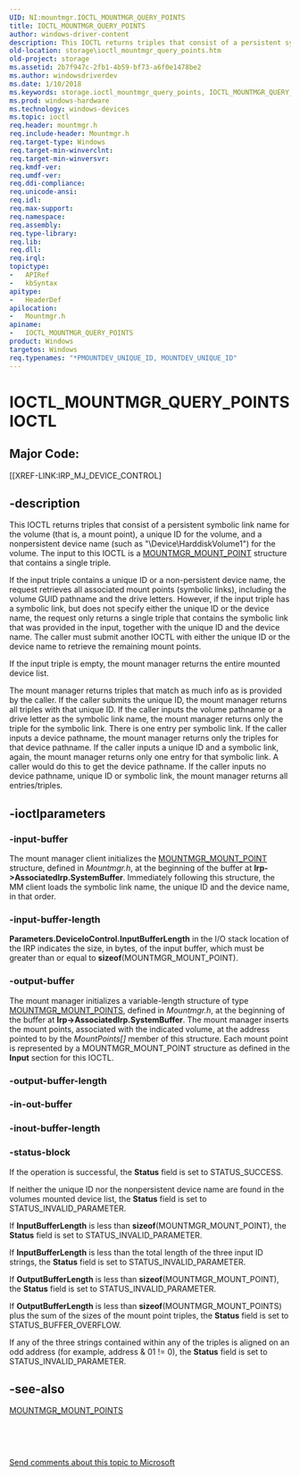 ```yaml
---
UID: NI:mountmgr.IOCTL_MOUNTMGR_QUERY_POINTS
title: IOCTL_MOUNTMGR_QUERY_POINTS
author: windows-driver-content
description: This IOCTL returns triples that consist of a persistent symbolic link name for the volume (that is, a mount point), a unique ID for the volume, and a nonpersistent device name (such as &#0034;\Device\HarddiskVolume1&#0034;) for the volume.
old-location: storage\ioctl_mountmgr_query_points.htm
old-project: storage
ms.assetid: 2b7f947c-2fb1-4b59-bf73-a6f0e1478be2
ms.author: windowsdriverdev
ms.date: 1/10/2018
ms.keywords: storage.ioctl_mountmgr_query_points, IOCTL_MOUNTMGR_QUERY_POINTS control code [Storage Devices], IOCTL_MOUNTMGR_QUERY_POINTS, mountmgr/IOCTL_MOUNTMGR_QUERY_POINTS, k307_2d7b44e3-c40f-4626-aad0-5e1cf8843685.xml
ms.prod: windows-hardware
ms.technology: windows-devices
ms.topic: ioctl
req.header: mountmgr.h
req.include-header: Mountmgr.h
req.target-type: Windows
req.target-min-winverclnt: 
req.target-min-winversvr: 
req.kmdf-ver: 
req.umdf-ver: 
req.ddi-compliance: 
req.unicode-ansi: 
req.idl: 
req.max-support: 
req.namespace: 
req.assembly: 
req.type-library: 
req.lib: 
req.dll: 
req.irql: 
topictype:
-	APIRef
-	kbSyntax
apitype:
-	HeaderDef
apilocation:
-	Mountmgr.h
apiname:
-	IOCTL_MOUNTMGR_QUERY_POINTS
product: Windows
targetos: Windows
req.typenames: "*PMOUNTDEV_UNIQUE_ID, MOUNTDEV_UNIQUE_ID"
---
```


# IOCTL_MOUNTMGR_QUERY_POINTS IOCTL


##  Major Code: 


[[XREF-LINK:IRP_MJ_DEVICE_CONTROL]

## -description


This IOCTL returns triples that consist of a persistent symbolic link name for the volume (that is, a mount point), a unique ID for the volume, and a nonpersistent device name (such as "\Device\HarddiskVolume1") for the volume. The input to this IOCTL is a <a href="..\mountmgr\ns-mountmgr-_mountmgr_mount_point.md">MOUNTMGR_MOUNT_POINT</a> structure that contains a single triple.

If the input triple contains a unique ID or a non-persistent device name, the request retrieves all associated mount points (symbolic links), including the volume GUID pathname and the drive letters. However, if the input triple has a symbolic link, but does not specify either the unique ID or the device name, the request only returns a single triple that contains the symbolic link that was provided in the input, together with the unique ID and the device name. The caller must submit another IOCTL with either the unique ID or the device name to retrieve the remaining mount points.

If the input triple is empty, the mount manager returns the entire mounted device list.

The mount manager returns triples that match as much info as is provided by the caller. If the caller submits the unique ID, the mount manager returns all triples with that unique ID. If the caller inputs the volume pathname or a drive letter as the symbolic link name, the mount manager returns only the triple for the symbolic link. There is one entry per symbolic link. If the caller inputs a device pathname, the mount manager returns only the triples for that device pathname. If the caller inputs a unique ID and a symbolic link, again, the mount manager returns only one entry for that symbolic link. A caller would do this to get the device pathname. If the caller inputs no device pathname, unique ID or symbolic link, the mount manager returns all entries/triples.


## -ioctlparameters




### -input-buffer

The mount manager client initializes the <a href="..\mountmgr\ns-mountmgr-_mountmgr_mount_point.md">MOUNTMGR_MOUNT_POINT</a> structure, defined in <i>Mountmgr.h</i>, at the beginning of the buffer at <b>Irp-&gt;AssociatedIrp.SystemBuffer</b>. Immediately following this structure, the MM client loads the symbolic link name, the unique ID and the device name, in that order.


### -input-buffer-length

<b>Parameters.DeviceIoControl.InputBufferLength</b> in the I/O stack location of the IRP indicates the size, in bytes, of the input buffer, which must be greater than or equal to <b>sizeof</b>(MOUNTMGR_MOUNT_POINT).


### -output-buffer

The mount manager initializes a variable-length structure of type <a href="..\mountmgr\ns-mountmgr-_mountmgr_mount_points.md">MOUNTMGR_MOUNT_POINTS</a>, defined in <i>Mountmgr.h</i>, at the beginning of the buffer at <b>Irp-&gt;AssociatedIrp.SystemBuffer</b>. The mount manager inserts the mount points, associated with the indicated volume, at the address pointed to by the <i>MountPoints[]</i> member of this structure. Each mount point is represented by a MOUNTMGR_MOUNT_POINT structure as defined in the <b>Input</b> section for this IOCTL.


### -output-buffer-length



<text></text>




### -in-out-buffer



<text></text>




### -inout-buffer-length



<text></text>




### -status-block

If the operation is successful, the <b>Status</b> field is set to STATUS_SUCCESS.

If neither the unique ID nor the nonpersistent device name are found in the volumes mounted device list, the <b>Status</b> field is set to STATUS_INVALID_PARAMETER.

If <b>InputBufferLength</b> is less than <b>sizeof</b>(MOUNTMGR_MOUNT_POINT), the <b>Status</b> field is set to STATUS_INVALID_PARAMETER.

If <b>InputBufferLength</b> is less than the total length of the three input ID strings, the <b>Status</b> field is set to STATUS_INVALID_PARAMETER.

If <b>OutputBufferLength</b> is less than <b>sizeof</b>(MOUNTMGR_MOUNT_POINT), the <b>Status</b> field is set to STATUS_INVALID_PARAMETER.

If <b>OutputBufferLength</b> is less than <b>sizeof</b>(MOUNTMGR_MOUNT_POINTS) plus the sum of the sizes of the mount point triples, the <b>Status</b> field is set to STATUS_BUFFER_OVERFLOW.

If any of the three strings contained within any of the triples is aligned on an odd address (for example, address &amp; 01 != 0), the <b>Status</b> field is set to STATUS_INVALID_PARAMETER.


## -see-also

<a href="..\mountmgr\ns-mountmgr-_mountmgr_mount_points.md">MOUNTMGR_MOUNT_POINTS</a>



 

 

<a href="mailto:wsddocfb@microsoft.com?subject=Documentation%20feedback [storage\storage]:%20IOCTL_MOUNTMGR_QUERY_POINTS control code%20 RELEASE:%20(1/10/2018)&amp;body=%0A%0APRIVACY STATEMENT%0A%0AWe use your feedback to improve the documentation. We don't use your email address for any other purpose, and we'll remove your email address from our system after the issue that you're reporting is fixed. While we're working to fix this issue, we might send you an email message to ask for more info. Later, we might also send you an email message to let you know that we've addressed your feedback.%0A%0AFor more info about Microsoft's privacy policy, see http://privacy.microsoft.com/en-us/default.aspx." title="Send comments about this topic to Microsoft">Send comments about this topic to Microsoft</a>

